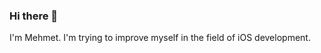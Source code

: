 ### Hi there 👋

<p>I'm Mehmet. I'm trying to improve myself in the field of iOS development.</p>

<!--
**mehmetdolasan/mehmetdolasan** is a ✨ _special_ ✨ repository because its `README.md` (this file) appears on your GitHub profile.

Here are some ideas to get you started:
<p>
  - 🔭 I’m currently working on iOS Development.
  - 🌱 I’m currently learning Swift.
  - 🤔 I’m looking for help with ...
  - 💬 Ask me about Swift and anything about iOS Development.
  - 📫 How to reach me: mehmetdolasan@gmail.com
</p>

-->
